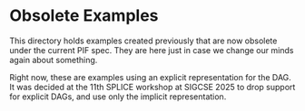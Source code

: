 # Obsolete Examples

This directory holds examples created previously that are now obsolete
under the current PIF spec. They are here just in case we change our
minds again about something.

Right now, these are examples using an explicit representation for the
DAG. It was decided at the 11th SPLICE workshop at SIGCSE 2025 to drop
support for explicit DAGs, and use only the implicit representation.
